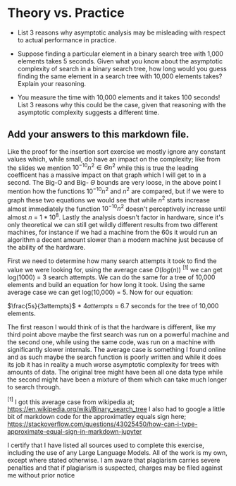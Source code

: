 # Theory vs. Practice

- List 3 reasons why asymptotic analysis may be misleading with respect to
  actual performance in practice.

- Suppose finding a particular element in a binary search tree with 1,000
  elements takes 5 seconds. Given what you know about the asymptotic complexity
  of search in a binary search tree, how long would you guess finding the same
  element in a search tree with 10,000 elements takes? Explain your reasoning.

- You measure the time with 10,000 elements and it takes 100 seconds! List 3
  reasons why this could be the case, given that reasoning with the asymptotic
  complexity suggests a different time.

Add your answers to this markdown file.
----------------------------------------------------
Like the proof for the insertion sort exercise we mostly ignore any constant values which, while small, do have an impact on the complexity; like from the slides we mention $10^{-10}n^2 \in \Theta{n^2}$ while this is true the leading coefficent has a massive impact on that graph which I will get to in a second.
The Big-O and Big- $\Theta$ bounds are very loose, in the above point I mention how the functions $10^{-10}n^2$ and $n^2$ are compared, but if we were to graph these two equations we would see that while $n^2$ starts increase almost immediately the function $10^{-10}n^2$ doesn't perceptively increase until almost $n$ = $1*10^8$.
Lastly the analysis doesn't factor in hardware, since it's only theoretical we can still get wildly different results from two different machines, for instance if we had a machine from the 60s it would run an algorithm a decent amount slower than a modern machine just because of the ability of the hardware.


First we need to determine how many search attempts it took to find the value we were looking for, using the average case $O(log(n))$ $^{[1]}$ we can get log(1000) = 3 search attempts.  We can do the same for a tree of 10,000 elements and build an equation for how long it took.  Using the same average case we can get log(10,000) = 5.  Now for our equation:

$\frac{5s}{3attempts}$ * $4attempts$ $\approx$ 6.7 seconds for the tree of 10,000 elements.


The first reason I would think of is that the hardware is different, like my third point above maybe the first search was run on a powerful machine and the second one, while using the same code, was run on a machine with significantly slower internals.
The average case is something I found online and as such maybe the search function is poorly written and while it does its job it has in reality a much worse asymptotic complexity for trees with amounts of data.
The original tree might have been all one data type while the second might have been a mixture of them which can take much longer to search through.


$^{[1]}$ I got this average case from wikipedia at; https://en.wikipedia.org/wiki/Binary_search_tree
I also had to google a little bit of markdown code for the approximatley equals sign here; https://stackoverflow.com/questions/43025450/how-can-i-type-approximate-equal-sign-in-markdown-jupyter

I certify that I have listed all sources used to complete this exercise, including the use of any Large Language Models. All of the work is my own, except where stated otherwise. I am aware that plagiarism carries severe penalties and that if plagiarism is suspected, charges may be filed against me without prior notice






